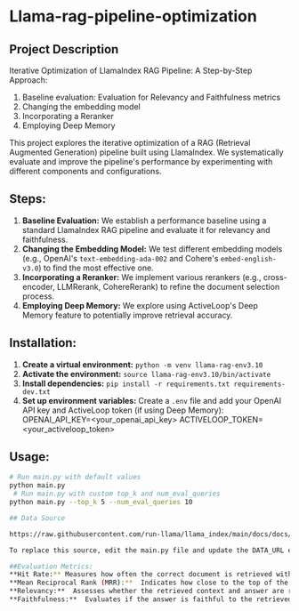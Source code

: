 # Llama-rag-pipeline-optimization 
 ## Project Description
 Iterative Optimization of LlamaIndex RAG Pipeline: A Step-by-Step Approach:

1. Baseline evaluation: Evaluation for Relevancy and Faithfulness metrics 
2. Changing the embedding model 
3. Incorporating a Reranker 
4. Employing Deep Memory 


This project explores the iterative optimization of a RAG (Retrieval Augmented Generation) pipeline built using LlamaIndex. We systematically evaluate and improve the pipeline's performance by experimenting with different components and configurations. 
## Steps: 
  1. **Baseline Evaluation:** We establish a performance baseline using a standard LlamaIndex RAG pipeline and evaluate it for relevancy and faithfulness. 
2. **Changing the Embedding Model:** We test different embedding models (e.g., OpenAI's `text-embedding-ada-002` and Cohere's `embed-english-v3.0`) to find the most effective one. 
3. **Incorporating a Reranker:** We implement various rerankers (e.g., cross-encoder, LLMRerank, CohereRerank) to refine the document selection process. 
4. **Employing Deep Memory:** We explore using ActiveLoop's Deep Memory feature to potentially improve retrieval accuracy. 

 ## Installation: 
1. **Create a virtual environment:** `python -m venv llama-rag-env3.10`
2. **Activate the environment:** `source llama-rag-env3.10/bin/activate` 
3. **Install dependencies:** `pip install -r requirements.txt requirements-dev.txt` 
4. **Set up environment variables:** Create a `.env` file and add your OpenAI API key and 
ActiveLoop token (if using Deep Memory):
OPENAI_API_KEY=<your_openai_api_key> 
ACTIVELOOP_TOKEN=<your_activeloop_token>

## Usage: 
```bash 
# Run main.py with default values 
python main.py 
 # Run main.py with custom top_k and num_eval_queries 
python main.py --top_k 5 --num_eval_queries 10 

## Data Source

https://raw.githubusercontent.com/run-llama/llama_index/main/docs/docs/examples/data/paul_graham/paul_graham_essay.txt

To replace this source, edit the main.py file and update the DATA_URL environment variable in the .env file.

##Evaluation Metrics:
**Hit Rate:** Measures how often the correct document is retrieved within the top-k results.
**Mean Reciprocal Rank (MRR):**  Indicates how close to the top of the retrieved documents the correct document typically ranks.
**Relevancy:**  Assesses whether the retrieved context and answer are relevant to the query.
**Faithfulness:**  Evaluates if the answer is faithful to the retrieved context (i.e., not a hallucination).

